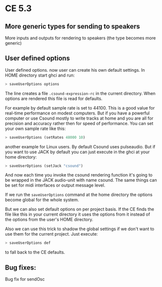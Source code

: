 CE 5.3
=================

More generic types for sending to speakers
-----------------------

More inputs and outputs for rendering to speakers (the type becomes more generic)


User defined options
----------------------------------

User defined options. now user can create his own default settings.
In HOME directory start ghci and run:

~~~haskell
> saveUserOptions options
~~~

The line creates a file `.csound-expression-rc` in the current directory.
When options are rendered this file is read for defaults.

For example by default sample rate is set to 44100.
This is a good value for real-time performance on modest computers.
But if you have a powerful computer or use Csound mostly to write
tracks at home and you are all for precision and accuracy rather then for
speed of performance. You can set your own sample rate like this:

~~~haskell
> saveUserOptions (setRates 48000 10)
~~~

another example for Linux users.
By default Csound uses pulseaudio.  But if you want to use JACK by default
you can just execute in the ghci at your home directory:

~~~haskell
> saveUserOptions (setJack "csound")
~~~

And now each time you invoke the csound rendering function
it's going to be wrapped in the JACK audio-unit with name csound.
The same things can be set for midi interfaces or output message level.

If we run the `saveUserOptions` command at the home directory
the options become global for the whole system.

But we can also set default options on per project basis.
If the CE finds the file like this in your current directory
it uses the options from it instead of the options from the
user's HOME directory.

Also we can use this trick to shadow the global settings if
we don't want to use them for the current project.
Just  execute:

~~~haskell
> saveUserOptions def
~~~

to fall back to the CE defaults.


Bug fixes:
--------------------------------

Bug fix for sendOsc